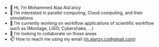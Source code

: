 - 👋 Hi, I’m Mohammed Alaa Ala'anzy
- 👀 I’m interested in parallel computing, Cloud computing, and their simulations 
- 🌱 I’m currently working on workflow applications of scientific workflow such as (Montage, LIGO, Cybershake, ...)
- 💞️ I’m looking to collaborate on those areas
- 📫 How to reach me using my email (m.alanzy.cs@gmail.com)

<!---
Al3nzy/Al3nzy is a ✨ special ✨ repository because its `README.md` (this file) appears on your GitHub profile.
You can click the Preview link to take a look at your changes.
--->
